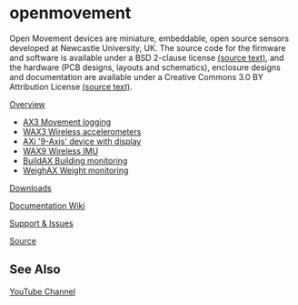 openmovement
============

Open Movement devices are miniature, embeddable, open source sensors developed at Newcastle University, UK. The source code for the firmware and software is available under a BSD 2-clause license [(source text)](http://github.com/digitalinteraction/openmovement/blob/master/Software/LICENSE.TXT), and the hardware (PCB designs, layouts and schematics), enclosure designs and documentation are available under a Creative Commons 3.0 BY Attribution License [(source text)](http://github.com/digitalinteraction/openmovement/blob/master/Hardware/LICENSE.TXT).

[Overview](http://github.com/digitalinteraction/openmovement/wiki/OpenMovement) 
* [AX3 Movement logging](http://github.com/digitalinteraction/openmovement/wiki/AX3)
* [WAX3 Wireless accelerometers](http://github.com/digitalinteraction/openmovement/wiki/WAX3)
* [AXi '9-Axis' device with display](http://github.com/digitalinteraction/openmovement/wiki/AXi)
* [WAX9 Wireless IMU](http://github.com/digitalinteraction/openmovement/wiki/WAX9)
* [BuildAX Building monitoring](http://github.com/digitalinteraction/openmovement/wiki/BuildAX)
* [WeighAX Weight monitoring](http://github.com/digitalinteraction/openmovement/wiki/WeighAX)

[Downloads](https://github.com/digitalinteraction/openmovement/blob/master/Downloads/README.md)

[Documentation Wiki](http://github.com/digitalinteraction/openmovement/wiki/Documentation)

[Support & Issues](http://github.com/digitalinteraction/openmovement/wiki/Support) 

[Source](http://github.com/digitalinteraction/openmovement/wiki/Source) 

## See Also ##

[YouTube Channel](https://www.youtube.com/channel/UCppN19v-D7q2LR1_LSYUN0w) 
